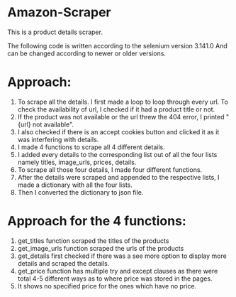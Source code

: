 # Amazon-Scraper
This is a product details scraper.

The following code is written according to the selenium version 3.141.0
And can be changed according to newer or older versions.

# Approach:
  1. To scrape all the details. I first made a loop to loop through every url. To check the availability of url, I checked if it had a product title or not.
  2. If the product was not available or the url threw the 404 error, I printed "{url} not available".
  3. I also checked if there is an accept cookies button and clicked it as it was interfering with details.
  4. I made 4 functions to scrape all 4 different details.
  5. I added every details to the corresponding list out of all the four lists namely titles, image_urls, prices, details.
  6. To scrape all those four details, I made four different functions.
  7. After the details were scraped and appended to the respective lists, I made a dictionary with all the four lists.
  8. Then I converted the dictionary to json file.
  
# Approach for the 4 functions:
  1. get_titles function scraped the titles of the products
  2. get_image_urls function scraped the urls of the products
  3. get_details first checked if there was a see more option to display more details and scraped the details.
  4. get_price function has multiple try and except clauses as there were total 4-5 different ways as to where price was stored in the pages.
  5. It shows no specified price for the ones which have no price.
  
